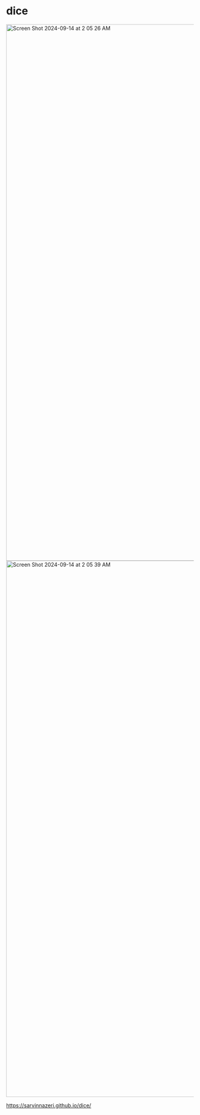 # dice
<img width="1440" alt="Screen Shot 2024-09-14 at 2 05 26 AM" src="https://github.com/user-attachments/assets/ea9cf206-ad3a-4a8a-bb7c-dc18841c7fef">
<img width="1440" alt="Screen Shot 2024-09-14 at 2 05 39 AM" src="https://github.com/user-attachments/assets/9a4059f9-d817-41dc-8aca-40755bc6b642">

https://sarvinnazeri.github.io/dice/
